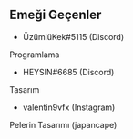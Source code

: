  Emeği Geçenler
 --


- ÜzümlüKek#5115 (Discord)

Programlama

- HEYSIN#6685 (Discord)

Tasarım

- valentin9vfx (Instagram)

Pelerin Tasarımı (japancape)
